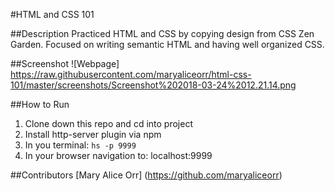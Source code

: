 #HTML and CSS 101

##Description
Practiced HTML and CSS by copying design from CSS Zen Garden. Focused on writing semantic HTML and having well organized CSS.

##Screenshot
![Webpage]
https://raw.githubusercontent.com/maryaliceorr/html-css-101/master/screenshots/Screenshot%202018-03-24%2012.21.14.png

##How to Run
1. Clone down this repo and cd into project
1. Install http-server plugin via npm
1. In you terminal:  ```hs -p 9999```
1. In your browser navigation to: localhost:9999


##Contributors
[Mary Alice Orr] (https://github.com/maryaliceorr)
